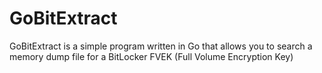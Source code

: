 # GoBitExtract
GoBitExtract is a simple program written in Go that allows you to search a memory dump file  for a  BitLocker FVEK (Full Volume Encryption Key)
